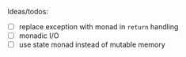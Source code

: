 Ideas/todos:

- [ ] replace exception with monad in `return` handling
- [ ] monadic I/O
- [ ] use state monad instead of mutable memory